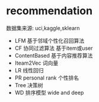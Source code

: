 #  recommendation 
  数据集来源: uci,kaggle,sklearn
- LFM    基于邻域个性化召回算法
- CF     协同过滤算法    基于item或user
- ContentBased  基于内容推荐算法
- Iteam2Vec     词向量
- LR   线性回归
- PR  personal rank   个性排名
- Tree 决策树
- WD   排序模型   wide and deep

